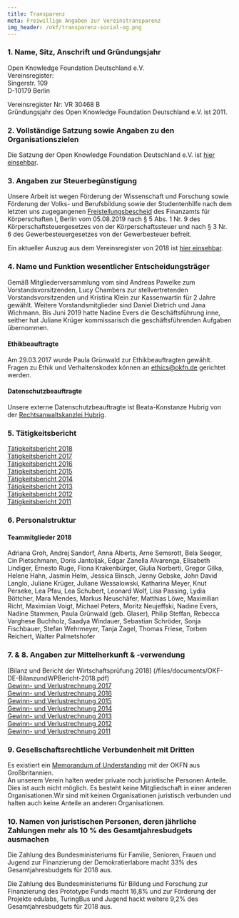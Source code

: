 ```yaml
---
title: Transparenz
meta: Freiwillige Angaben zur Vereinstransparenz
img_header: /okf/transparenz-social-og.png
---
```


### 1. Name, Sitz, Anschrift und Gründungsjahr

Open Knowledge Foundation Deutschland e.V. <br>
Vereinsregister: <br>
Singerstr. 109 <br>
D-10179 Berlin <br>

Vereinsregister Nr: VR 30468 B <br>
Gründungsjahr des Open Knowledge Foundation Deutschland e.V. ist 2011.

### 2. Vollständige Satzung sowie Angaben zu den Organisationszielen
Die Satzung der Open Knowledge Foundation Deutschland e.V. ist [hier einsehbar](/files/documents/01_Satzung.pdf).


### 3. Angaben zur Steuerbegünstigung
Unsere Arbeit ist wegen Förderung der Wissenschaft und Forschung sowie Förderung der Volks- und Berufsbildung sowie der Studentenhilfe nach dem letzten uns zugegangenen [Freistellungsbescheid](/files/documents/FreistellungsbescheidOKF_2018.pdf) des Finanzamts für Körperschaften I, Berlin vom 05.08.2019 nach § 5 Abs. 1 Nr. 9 des Körperschaftsteuergesetzes von der Körperschaftssteuer und nach § 3 Nr. 6 des Gewerbesteuergesetzes von der Gewerbesteuer befreit.

Ein aktueller Auszug aus dem Vereinsregister von 2018 ist [hier einsehbar](/files/documents/Vereinsregisterauszug_OKFDE_2018.pdf).

### 4. Name und Funktion wesentlicher Entscheidungsträger
Gemäß Mitgliederversammlung vom sind Andreas Pawelke zum Vorstandsvorsitzenden, Lucy Chambers zur stellvertretenden Vorstandsvorsitzenden und Kristina Klein zur Kassenwartin für 2 Jahre gewählt. Weitere Vorstandsmitglieder sind Daniel Dietrich und Jana Wichmann. Bis Juni 2019 hatte Nadine Evers die Geschäftsführung inne, seither hat Juliane Krüger kommissarisch die geschäftsführenden Aufgaben übernommen.

#### Ethikbeauftragte
Am 29.03.2017 wurde Paula Grünwald zur Ethikbeauftragten gewählt. Fragen zu Ethik und Verhaltenskodex können an ethics@okfn.de gerichtet werden.

#### Datenschutzbeauftragte
Unsere externe Datenschutzbeauftragte ist Beata-Konstanze Hubrig von der [Rechtsanwaltskanzlei Hubrig](https://kanzlei-hubrig.de/).

### 5. Tätigkeitsbericht

[Tätigkeitsbericht 2018](https://2018.okfn.de/) <br>
[Tätigkeitsbericht 2017](/files/documents/OKFDE-Taetigkeitsbericht-2017.pdf) <br>
[Tätigkeitsbericht 2016](/files/documents/OKFDE-Taetigkeitsbericht-2016.pdf) <br>
[Tätigkeitsbericht 2015](/files/documents/OKFDE-Taetigkeitsbericht-2015.pdf) <br>
[Tätigkeitsbericht 2014](/files/documents/OKFDE-Taetigkeitsbericht-2014.pdf) <br>
[Tätigkeitsbericht 2013](/files/documents/OKFDE-Taetigkeitsbericht-2013.pdf) <br>
[Tätigkeitsbericht 2012](/files/documents/OKFDE-Taetigkeitsbericht-2012.pdf) <br>
[Tätigkeitsbericht 2011](/files/documents/OKFDE-Taetigkeitsbericht-2011.pdf)


### 6. Personalstruktur

#### Teammitglieder 2018

Adriana Groh, Andrej Sandorf, Anna Alberts, Arne Semsrott, Bela Seeger, Cin Pietschmann, Doris Jantoljak, Edgar Zanella Alvarenga, Elisabeth Lindiger, Ernesto Ruge, Fiona Krakenbürger, Giulia Norberti, Gregor Gilka, Helene Hahn, Jasmin Helm, Jessica Binsch, Jenny Gebske, John David Langlo, Juliane Krüger, Juliane Wessalowski, Katharina Meyer, Knut Perseke, Lea Pfau, Lea Schubert, Leonard Wolf, Lisa Passing, Lydia Böttcher, Mara Mendes, Markus Neuschäfer, Matthias Löwe, Maximilian Richt, Maximiian Voigt, Michael Peters, Moritz Neujeffski, Nadine Evers, Nadine Stammen, Paula Grünwald (geb. Glaser), Philip Steffan, Rebecca Varghese Buchholz, Saadya Windauer, Sebastian Schröder, Sonja Fischbauer, Stefan Wehrmeyer, Tanja Zagel, Thomas Friese, Torben Reichert, Walter Palmetshofer

### 7. & 8. Angaben zur Mittelherkunft & -verwendung

[Bilanz und Bericht der Wirtschaftsprüfung 2018] (/files/documents/OKF-DE-BilanzundWPBericht-2018.pdf) <br>
[Gewinn- und Verlustrechnung 2017](/files/documents/OKF-DE-Gewinnermittlung-kurz-2017.pdf) <br>
[Gewinn- und Verlustrechnung 2016](/files/documents/OKF-DE-Gewinnermittlung-kurz-2016.pdf) <br>
[Gewinn- und Verlustrechnung 2015](/files/documents/OKF-DE-Gewinnermittlung-kurz-2015.pdf) <br>
[Gewinn- und Verlustrechnung 2014](/files/documents/OKF-DE-Gewinnermittlung-kurz-2014.pdf) <br>
[Gewinn- und Verlustrechnung 2013](/files/documents/OKF-DE-Gewinnermittlung-kurz-2013.pdf) <br>
[Gewinn- und Verlustrechnung 2012](/files/documents/OKF-DE-Gewinnermittlung-kurz-2012.pdf) <br>
[Gewinn- und Verlustrechnung 2011](/files/documents/OKF-DE-Gewinnermittlung-kurz-2011.pdf)

### 9. Gesellschaftsrechtliche Verbundenheit mit Dritten
Es existiert ein [Memorandum of Understanding](/files/documents/05_Memorandum_of_Understanding.pdf) mit der OKFN aus Großbritannien.<br>
An unserem Verein halten weder private noch juristische Personen Anteile. Dies ist auch nicht
möglich. Es besteht keine Mitgliedschaft in einer anderen Organisationen.Wir sind mit keinen Organisationen juristisch verbunden und halten auch keine Anteile an anderen Organisationen.

### 10. Namen von juristischen Personen, deren jährliche Zahlungen mehr als 10 % des Gesamtjahresbudgets ausmachen

Die Zahlung des Bundesministeriums für Familie, Senioren, Frauen und Jugend zur Finanzierung der Demokratierlabore macht 33% des Gesamtjahresbudgets für 2018 aus.

Die Zahlung des Bundesministeriums für Bildung und Forschung zur Finanzierung des Prototype Funds macht 16,8% und zur Förderung der Projekte edulabs, TuringBus und Jugend hackt weitere 9,2% des Gesamtjahresbudgets für 2018 aus.
